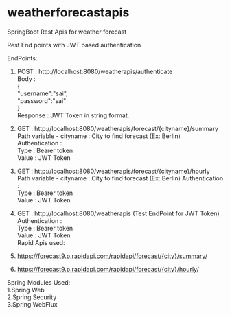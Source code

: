 # weatherforecastapis
SpringBoot Rest Apis for weather forecast

Rest End points with JWT based authentication

EndPoints:
1. POST : http://localhost:8080/weatherapis/authenticate <br />
   Body : <br />
   {<br />
      "username":"sai",<br />
      "password":"sai"<br />
   }<br />
   Response : JWT Token in string format.
   
2. GET : http://localhost:8080/weatherapis/forecast/{cityname}/summary <br/>
   Path variable - cityname : City to find forecast (Ex: Berlin)<br/>
   Authentication : <br/>
      Type : Bearer token<br/>
      Value : JWT Token <br/>
   
3. GET : http://localhost:8080/weatherapis/forecast/{cityname}/hourly <br/>
   Path variable - cityname : City to find forecast (Ex: Berlin)
   Authentication : <br/>
      Type : Bearer token<br/>
      Value : JWT Token <br/>
4. GET : http://localhost:8080/weatherapis (Test EndPoint for JWT Token)<br/>
   Authentication : <br/>
      Type : Bearer token<br/>
      Value : JWT Token <br/>
Rapid Apis used:
1. https://forecast9.p.rapidapi.com/rapidapi/forecast/{city}/summary/
2. https://forecast9.p.rapidapi.com/rapidapi/forecast/{city}/hourly/

Spring Modules Used:<br/>
1.Spring Web <br/>
2.Spring Security <br/>
3.Spring WebFlux <br/>
